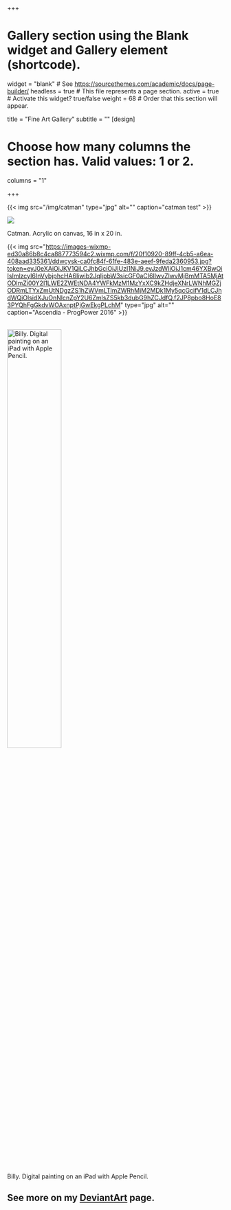+++
# Gallery section using the Blank widget and Gallery element (shortcode).
widget = "blank"  # See https://sourcethemes.com/academic/docs/page-builder/
headless = true  # This file represents a page section.
active = true  # Activate this widget? true/false
weight = 68  # Order that this section will appear.

title = "Fine Art Gallery"
subtitle = ""
[design]
  # Choose how many columns the section has. Valid values: 1 or 2.
  columns = "1"

    
+++

 {{< img src="/img/catman" type="jpg" alt="" caption="catman test" >}}
   
<a href="/img/catman.jpg"><img src="/img/catman.jpg" /></a>



Catman. Acrylic on canvas, 16 in x 20 in.




 {{< img src="https://images-wixmp-ed30a86b8c4ca887773594c2.wixmp.com/f/20f10920-89ff-4cb5-a6ea-408aad335361/ddwcysk-ca0fc84f-61fe-483e-aeef-9feda2360953.jpg?token=eyJ0eXAiOiJKV1QiLCJhbGciOiJIUzI1NiJ9.eyJzdWIiOiJ1cm46YXBwOiIsImlzcyI6InVybjphcHA6Iiwib2JqIjpbW3sicGF0aCI6IlwvZlwvMjBmMTA5MjAtODlmZi00Y2I1LWE2ZWEtNDA4YWFkMzM1MzYxXC9kZHdjeXNrLWNhMGZjODRmLTYxZmUtNDgzZS1hZWVmLTlmZWRhMjM2MDk1My5qcGcifV1dLCJhdWQiOlsidXJuOnNlcnZpY2U6ZmlsZS5kb3dubG9hZCJdfQ.f2JP8pbo8HoE83PYQhFgGkdvWOAxnptPjGwEkgPLchM" type="jpg" alt="" caption="Ascendia - ProgPower 2016" >}}

<br>

<img src='https://images-wixmp-ed30a86b8c4ca887773594c2.wixmp.com/f/20f10920-89ff-4cb5-a6ea-408aad335361/ddwcysk-ca0fc84f-61fe-483e-aeef-9feda2360953.jpg?token=eyJ0eXAiOiJKV1QiLCJhbGciOiJIUzI1NiJ9.eyJzdWIiOiJ1cm46YXBwOiIsImlzcyI6InVybjphcHA6Iiwib2JqIjpbW3sicGF0aCI6IlwvZlwvMjBmMTA5MjAtODlmZi00Y2I1LWE2ZWEtNDA4YWFkMzM1MzYxXC9kZHdjeXNrLWNhMGZjODRmLTYxZmUtNDgzZS1hZWVmLTlmZWRhMjM2MDk1My5qcGcifV1dLCJhdWQiOlsidXJuOnNlcnZpY2U6ZmlsZS5kb3dubG9hZCJdfQ.f2JP8pbo8HoE83PYQhFgGkdvWOAxnptPjGwEkgPLchM' alt='Billy. Digital painting on an iPad with Apple Pencil.' style="width:50%">
 
Billy. Digital painting on an iPad with Apple Pencil.



<h2> See more on my <a href="https://www.deviantart.com/jennatbee" target="_blank">DeviantArt</a> page.</h2>




